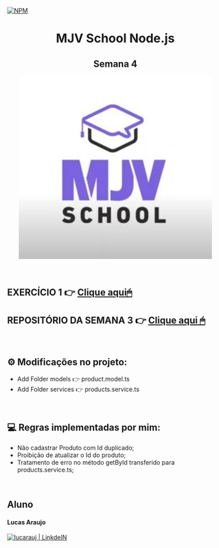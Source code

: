 [![NPM](https://img.shields.io/npm/l/react)](https://github.com/lucarauj/School-Node-MJV-Semana-4/blob/main/LICENSE)

<h1 align="center">MJV School Node.js </h1>
<h2 align="center">Semana 4 </h2>

<p align="center"><img width="450px" src="https://github.com/lucarauj/assets/blob/main/MJV%20School.jpg" /></p>

<br> 

## EXERCÍCIO 1 👉 [Clique aqui🖱](./Exercício%201)
## REPOSITÓRIO DA SEMANA 3 👉 [Clique aqui 🖱](https://github.com/lucarauj/School-Node-MJV-Semana-3)

<br>

## ⚙ Modificações no projeto:

- Add Folder models 👉 product.model.ts
- Add Folder services 👉 products.service.ts

<br>

## 💻 Regras implementadas por mim:

- Não cadastrar Produto com Id duplicado;
- Proibição de atualizar o Id do produto;
- Tratamento de erro no método getById transferido para products.service.ts;

<br>

## Aluno

#### Lucas Araujo

<a href="https://www.linkedin.com/in/lucarauj"><img alt="lucarauj | LinkdeIN" width="40px" src="https://user-images.githubusercontent.com/43545812/144035037-0f415fc7-9f96-4517-a370-ccc6e78a714b.png" /></a>
